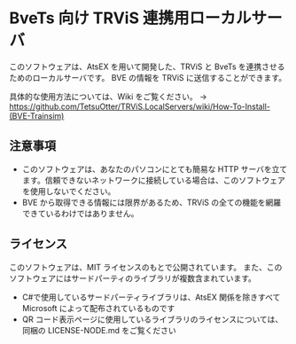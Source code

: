 # BveTs 向け TRViS 連携用ローカルサーバ

このソフトウェアは、AtsEX を用いて開発した、TRViS と BveTs を連携させるためのローカルサーバです。
BVE の情報を TRViS に送信することができます。

具体的な使用方法については、Wiki をご覧ください。
-> https://github.com/TetsuOtter/TRViS.LocalServers/wiki/How-To-Install-(BVE-Trainsim)

## 注意事項

- このソフトウェアは、あなたのパソコンにとても簡易な HTTP サーバを立てます。信頼できないネットワークに接続している場合は、このソフトウェアを使用しないでください。
- BVE から取得できる情報には限界があるため、TRViS の全ての機能を網羅できているわけではありません。

## ライセンス

このソフトウェアは、MIT ライセンスのもとで公開されています。
また、このソフトウェアにはサードパーティのライブラリが複数含まれています。

- C#で使用しているサードパーティライブラリは、AtsEX 関係を除きすべて Microsoft によって配布されているものです
- QR コード表示ページに使用しているライブラリのライセンスについては、同梱の LICENSE-NODE.md をご覧ください
